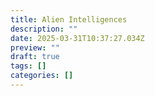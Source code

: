 ```yaml
---
title: Alien Intelligences
description: ""
date: 2025-03-31T10:37:27.034Z
preview: ""
draft: true
tags: []
categories: []
---
```

